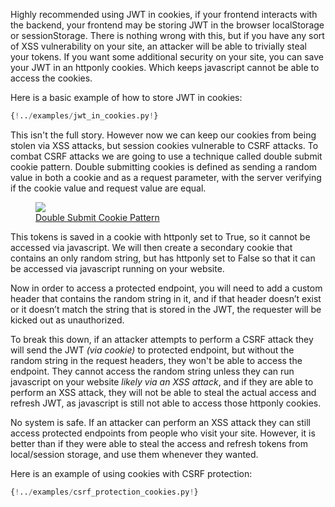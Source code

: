 Highly recommended using JWT in cookies, if your frontend interacts with the backend, your frontend may be storing JWT in the browser localStorage or sessionStorage. There is nothing wrong with this, but if you have any sort of XSS vulnerability on your site, an attacker will be able to trivially steal your tokens. If you want some additional security on your site, you can save your JWT in an httponly cookies. Which keeps javascript cannot be able to access the cookies.

Here is a basic example of how to store JWT in cookies:

```python
{!../examples/jwt_in_cookies.py!}
```

This isn't the full story. However now we can keep our cookies from being stolen via XSS attacks, but session cookies vulnerable to CSRF attacks. To combat CSRF attacks we are going to use a technique called double submit cookie pattern. Double submitting cookies is defined as sending a random value in both a cookie and as a request parameter, with the server verifying if the cookie value and request value are equal.

<figure>
  <img src="https://miro.medium.com/max/648/1*WP_VXYjJxUyqfrul8K-4uw.png"/>
  <figcaption>
    <a href="https://medium.com/@kaviru.mihisara/double-submit-cookie-pattern-820fc97e51f2" target="_blank">
      Double Submit Cookie Pattern
    </a>
  </figcaption>
</figure>

This tokens is saved in a cookie with httponly set to True, so it cannot be accessed via javascript. We will then create a secondary cookie that contains an only random string, but has httponly set to False so that it can be accessed via javascript running on your website.

Now in order to access a protected endpoint, you will need to add a custom header that contains the random string in it, and if that header doesn’t exist or it doesn’t match the string that is stored in the JWT, the requester will be kicked out as unauthorized.

To break this down, if an attacker attempts to perform a CSRF attack they will send the JWT *(via cookie)* to protected endpoint, but without the random string in the request headers, they won't be able to access the endpoint. They cannot access the random string unless they can run javascript on your website *likely via an XSS attack*, and if they are able to perform an XSS attack, they will not be able to steal the actual access and refresh JWT, as javascript is still not able to access those httponly cookies.

No system is safe. If an attacker can perform an XSS attack they can still access protected endpoints from people who visit your site. However, it is better than if they were able to steal the access and refresh tokens from local/session storage, and use them whenever they wanted.

Here is an example of using cookies with CSRF protection:

```python
{!../examples/csrf_protection_cookies.py!}
```
